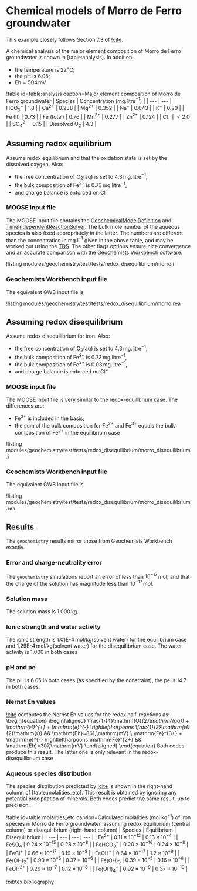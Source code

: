 # Chemical models of Morro de Ferro groundwater

This example closely follows Section 7.3 of [!cite](bethke_2007).

A chemical analysis of the major element composition of Morro de Ferro groundwater is shown in [table:analysis].  In addition:

- the temperature is 22$^{\circ}$C;
- the pH is 6.05;
- Eh$=504\,$mV.

!table id=table:analysis caption=Major element composition of Morro de Ferro groundwater
| Species | Concentration (mg.litre$^{-1}$) |
| --- | --- |
| HCO$_{3}^{-}$ | 1.8 |
| Ca$^{2+}$ | 0.238 |
| Mg$^{2+}$ | 0.352 |
| Na$^{+}$ | 0.043 |
| K$^{+}$ | 0.20 |
| Fe (II) | 0.73 |
| Fe (total) | 0.76 |
| Mn$^{2+}$ | 0.277 |
| Zn$^{2+}$ | 0.124 |
| Cl$^{-}$ | $<2.0$ |
| SO$_{4}^{2-}$ | 0.15 |
| Dissolved O$_{2}$ | 4.3 |

## Assuming redox equilibrium

Assume redox equilibrium and that the oxidation state is set by the dissolved oxygen.  Also:

- the free concentration of O$_{2}$(aq) is set to 4.3$\,$mg.litre$^{-1}$,
- the bulk composition of Fe$^{2+}$ is 0.73$\,$mg.litre$^{-1}$,
- and charge balance is enforced on Cl$^{-}$

### MOOSE input file

The MOOSE input file contains the [GeochemicalModelDefinition](GeochemicalModelDefinition.md) and [TimeIndependentReactionSolver](actions/AddTimeDependentReactionSolverAction.md).    The bulk mole number of the aqueous species is also fixed appropriately in the latter.  The numbers are different than the concentration in mg.l$^{-1}$ given in the above table, and may be worked out using the [TDS](tests_and_examples/ic_unit_conversions.md).  The other flags options ensure nice convergence and an accurate comparison with the [Geochemists Workbench](https://www.gwb.com/) software.

!listing modules/geochemistry/test/tests/redox_disequilibrium/morro.i

### Geochemists Workbench input file

The equivalent GWB input file is

!listing modules/geochemistry/test/tests/redox_disequilibrium/morro.rea


## Assuming redox disequilibrium

Assume redox disequilibrium for iron.  Also:

- the free concentration of O$_{2}$(aq) is set to 4.3$\,$mg.litre$^{-1}$,
- the bulk composition of Fe$^{2+}$ is 0.73$\,$mg.litre$^{-1}$,
- the bulk composition of Fe$^{3+}$ is 0.03$\,$mg.litre$^{-1}$,
- and charge balance is enforced on Cl$^{-}$

### MOOSE input file

The MOOSE input file is very similar to the redox-equilibrium case.  The differences are:

- Fe$^{3+}$ is included in the basis;
- the sum of the bulk composition for Fe$^{2+}$ and Fe$^{3+}$ equals the bulk composition of Fe$^{2+}$ in the equilibrium case

!listing modules/geochemistry/test/tests/redox_disequilibrium/morro_disequilibrium.i

### Geochemists Workbench input file

The equivalent GWB input file is

!listing modules/geochemistry/test/tests/redox_disequilibrium/morro_disequilibrium.rea

## Results

The `geochemistry` results mirror those from Geochemists Workbench exactly.

### Error and charge-neutrality error

The `geochemistry` simulations report an error of less than $10^{-17}\,$mol, and that the charge of the solution has magnitude less than $10^{-17}\,$mol.

### Solution mass

The solution mass is 1.000$\,$kg.

### Ionic strength and water activity

The ionic strength is 1.01E-4$\,$mol/kg(solvent water) for the equilibrium case and 1.29E-4$\,$mol/kg(solvent water) for the disequilibrium case.  The water activity is 1.000 in both cases

### pH and pe

The pH is 6.05 in both cases (as specified by the constraint), the pe is 14.7 in both cases.

### Nernst Eh values

[!cite](bethke_2007) computes the Nernst Eh values for the redox half-reactions as:
\begin{equation}
\begin{aligned}
\frac{1}{4}\mathrm{O}_{2}\mathrm{(aq)} + \mathrm{H}^{+} + \mathrm{e}^{-} \rightleftharpoons \frac{1}{2}\mathrm{H}_{2}\mathrm{O} && \mathrm{Eh}=861\,\mathrm{mV} \\
\mathrm{Fe}^{3+} + \mathrm{e}^{-} \rightleftharpoons \mathrm{Fe}^{2+} && \mathrm{Eh}=307\,\mathrm{mV}
\end{aligned}
\end{equation}
Both codes produce this result.  The latter one is only relevant in the redox-disequilibrium case


### Aqueous species distribution

The species distribution predicted by [!cite](bethke_2007) is shown in the right-hand column of [table:molalities_etc].  This result is obtained by ignoring any potential precipitation of minerals.  Both codes predict the same result, up to precision.

!table id=table:molalities_etc caption=Calculated molalities (mol.kg$^{-1}$) of iron species in Morro de Ferro groundwater, assuming redox equilibrium (central column) or disequilibrium (right-hand column)
| Species | Equilibrium | Disequilibrium |
| --- | --- | --- | --- |
| Fe$^{2+}$ | $0.11\times 10^{-12}$ | $0.13\times 10^{-4}$ |
| FeSO$_{4}$ | $0.24\times 10^{-15}$ | $0.28\times 10^{-8}$ |
| FeHCO$_{3}^{-}$ | $0.20\times 10^{-16}$ | $0.24\times 10^{-8}$ |
| FeCl$^{+}$ | $0.66\times 10^{-17}$ | $0.19\times 10^{-8}$ |
| FeOH$^{+}$ | $0.64\times 10^{-17}$ | $1.2\times 10^{-9}$ |
| Fe(OH)$_{2}^{+}$ | $0.90\times 10^{-5}$ | $0.37\times 10^{-6}$ |
| Fe(OH)$_{3}$ | $0.39\times 10^{-5}$ | $0.16\times 10^{-6}$ |
| FeOH$^{2+}$ | $0.29\times 10^{-7}$ | $0.12\times 10^{-8}$ |
| Fe(OH)$_{4}^{-}$ | $0.92\times 10^{-9}$ | $0.37\times 10^{-10}$ |


!bibtex bibliography